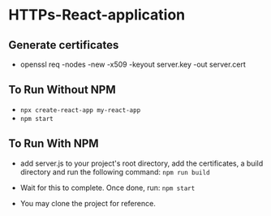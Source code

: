 # HTTPs-React-application
## Generate certificates
- openssl req -nodes -new -x509 -keyout server.key -out server.cert

## To Run Without NPM
- ```npx create-react-app my-react-app ```
- ```npm start ```

## To Run With NPM
- add server.js to your project's root directory, add the certificates, a build directory and run the following command:
``` npm run build ```
- Wait for this to complete. Once done, run:
``` npm start ```

- You may clone the project for reference.
